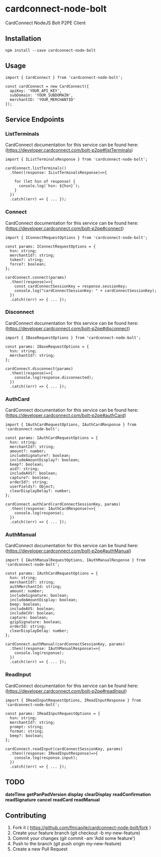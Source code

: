 # cardconnect-node-bolt
CardConnect NodeJS Bolt P2PE Client


## Installation
```
npm install --save cardconnect-node-bolt
```

## Usage
```
import { CardConnect } from 'cardconnect-node-bolt';

const cardConnect = new CardConnect({
  apiKey: 'YOUR_API_KEY', 
  subDomain: 'YOUR_SUBDOMAIN', 
  merchantID: 'YOUR_MERCHANTID'
});
```

## Service Endpoints

### ListTerminals

CardConnect documentation for this service can be found here: (https://developer.cardconnect.com/bolt-p2pe#listTerminals)

```
import { IListTerminalsResponse } from 'cardconnect-node-bolt';

cardConnect.listTerminals()
  .then((response: IListTerminalsResponse)=>{
    
    for (let hsn of response) {
      console.log(`hsn: ${hsn}`);
    }
  })
  .catch((err) => { ... });
```

### Connect

CardConnect documentation for this service can be found here: (https://developer.cardconnect.com/bolt-p2pe#connect)

```
import { IConnectRequestOptions } from 'cardconnect-node-bolt';

const params: IConnectRequestOptions = {
  hsn: string;
  merchantId?: string;
  token?: string;
  force?: boolean;
};

cardConnect.connect(params)
  .then((response)=>{
    const cardConnectSessionKey = response.sessionKey;
    console.log("cardConnectSessionKey: " + cardConnectSessionKey);
  })
  .catch((err) => { ... });
```

### Disconnect

CardConnect documentation for this service can be found here: (https://developer.cardconnect.com/bolt-p2pe#disconnect)

```
import { IBaseRequestOptions } from 'cardconnect-node-bolt';

const params: IBaseRequestOptions = {
  hsn: string;
  merchantId?: string;
};

cardConnect.disconnect(params)
  .then((response)=>{
    console.log(response.disconnected);
  })
  .catch((err) => { ... });
```

### AuthCard

CardConnect documentation for this service can be found here: (https://developer.cardconnect.com/bolt-p2pe#authCard)

```
import { IAuthCardRequestOptions, IAuthCardResponse } from 'cardconnect-node-bolt';

const params: IAuthCardRequestOptions = {
  hsn: string;
  merchantId?: string;
  amount?: number;
  includeSignature?: boolean;
  includeAmountDisplay?: boolean;
  beep?: boolean;
  aid?: string;
  includeAVS?: boolean;
  capture?: boolean;
  orderId?: string;
  userFields?: Object;
  clearDisplayDelay?: number;
};

cardConnect.authCard(cardConnectSessionKey, params)
  .then((response: IAuthCardResponse)=>{
    console.log(response);
  })
  .catch((err) => { ... });
```

### AuthManual

CardConnect documentation for this service can be found here: (https://developer.cardconnect.com/bolt-p2pe#authManual)

```
import { IAuthManualRequestOptions, IAuthManualResponse } from 'cardconnect-node-bolt';

const params: IAuthCardRequestOptions = {
  hsn: string;
  merchantId?: string;
  authMerchantId: string;
  amount: number;
  includeSignature: boolean;
  includeAmountDisplay: boolean;
  beep: boolean;
  includeAVS: boolean;
  includeCVV: boolean;
  capture: boolean;
  gzipSignature: boolean;
  orderId: string;
  clearDisplayDelay: number;
};

cardConnect.authManual(cardConnectSessionKey, params)
  .then((response: IAuthManualResponse)=>{
    console.log(response);
  })
  .catch((err) => { ... });
```

### ReadInput

CardConnect documentation for this service can be found here: (https://developer.cardconnect.com/bolt-p2pe#readInput)

```
import { IReadInputRequestOptions, IReadInputResponse } from 'cardconnect-node-bolt';

const params: IReadInputRequestOptions = {
  hsn: string;
  merchantId?: string;
  prompt: string; 
  format: string;
  beep?: boolean;
};

cardConnect.readInput(cardConnectSessionKey, params)
  .then((response: IReadInputResponse)=>{
    console.log(response.input);
  })
  .catch((err) => { ... });
```

## TODO
**dateTime**
**getPanPadVersion**
**display**
**clearDisplay**
**readConfirmation**
**readSignature**
**cancel**
**readCard**
**readManual**

## Contributing
1) Fork it ( https://github.com/fmcaoile/cardconnect-node-bolt/fork )
2) Create your feature branch (git checkout -b my-new-feature)
3) Commit your changes (git commit -am 'Add some feature')
4) Push to the branch (git push origin my-new-feature)
5) Create a new Pull Request
